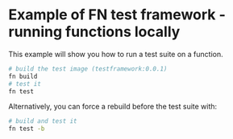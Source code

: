 # Example of FN test framework - running functions locally

This example will show you how to run a test suite on a function.

```sh
# build the test image (testframework:0.0.1)
fn build
# test it
fn test
```

Alternatively, you can force a rebuild before the test suite with:
```sh
# build and test it
fn test -b
```